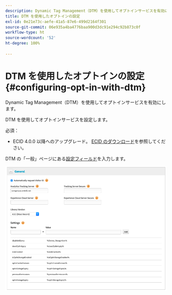 ```yaml
---
description: Dynamic Tag Management（DTM）を使用してオプトインサービスを有効にします。
title: DTM を使用したオプトインの設定
exl-id: 0e21e73c-aefe-41a5-87e6-499d2164f301
source-git-commit: 06e935a4ba4776baa900d3dc91e294c92b873c0f
workflow-type: ht
source-wordcount: '52'
ht-degree: 100%

---
```


# DTM を使用したオプトインの設定{#configuring-opt-in-with-dtm}

Dynamic Tag Management（DTM）を使用してオプトインサービスを有効にします。

DTM を使用してオプトインサービスを設定します。

必須：

* ECID 4.0.0 以降へのアップグレード。 [ECID のダウンロード](https://github.com/Adobe-Marketing-Cloud/id-service/releases)を参照してください。

DTM の「一般」ページにある[設定フィールド](/help/implementation-guides/opt-in-service/api.md)を入力します。

![](assets/DTM-example.png)
